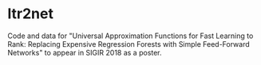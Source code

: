 # ltr2net
Code and data for "Universal Approximation Functions for Fast Learning to Rank: Replacing Expensive Regression Forests with Simple Feed-Forward Networks" to appear in SIGIR 2018 as a poster.

